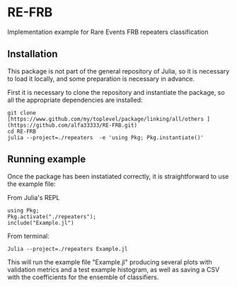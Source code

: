 # RE-FRB
Implementation example for Rare Events FRB repeaters classification 

## Installation

This package is not part of the general repository of Julia, so it is necessary to load it locally, and some preparation is necessary in advance.

First it is necessary to clone the repository and instantiate the package, so all the appropriate dependencies are installed:
```
git clone [https://www.github.com/my/toplevel/package/linking/all/others ](https://github.com/alfa33333/RE-FRB.git)
cd RE-FRB
julia --project=./repeaters  -e 'using Pkg; Pkg.instantiate()'
```

## Running example

Once the package has been instatiated correctly, it is straightforward to use the example file:

From Julia's REPL

```
using Pkg;
Pkg.activate("./repeaters");
include("Example.jl")
```
From terminal:

```
Julia --project=./repeaters Example.jl
```

This will run the example file "Example.jl" producing several plots with validation metrics and a test example histogram, as well as saving a CSV with the coefficients for the ensemble of classifiers.

